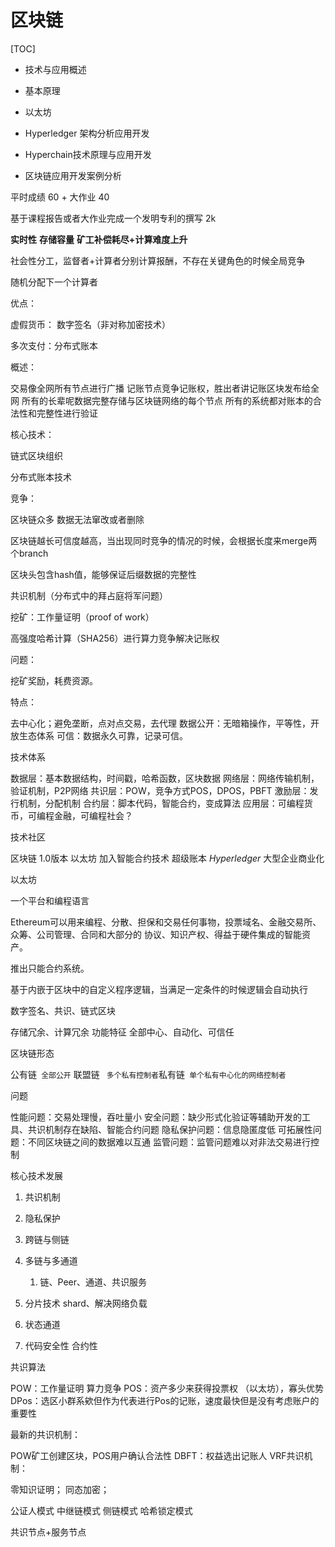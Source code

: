 # 区块链

[TOC]

* 技术与应用概述

* 基本原理
* 以太坊
* Hyperledger 架构分析应用开发
* Hyperchain技术原理与应用开发
* 区块链应用开发案例分析

平时成绩 60 + 大作业 40

基于课程报告或者大作业完成一个发明专利的撰写 2k



**实时性**  **存储容量**   **矿工补偿耗尽+计算难度上升**

社会性分工，监督者+计算者分别计算报酬，不存在关键角色的时候全局竞争

随机分配下一个计算者

优点：

虚假货币： 数字签名（非对称加密技术）

多次支付：分布式账本

概述：

交易像全网所有节点进行广播
记账节点竞争记账权，胜出者讲记账区块发布给全网
所有的长辈呢数据完整存储与区块链网络的每个节点
所有的系统都对账本的合法性和完整性进行验证

核心技术：

链式区块组织

分布式账本技术

竞争：

区块链众多 数据无法窜改或者删除

区块链越长可信度越高，当出现同时竞争的情况的时候，会根据长度来merge两个branch

区块头包含hash值，能够保证后缀数据的完整性

共识机制（分布式中的拜占庭将军问题）

挖矿：工作量证明（proof of work）

高强度哈希计算（SHA256）进行算力竞争解决记账权

问题：

挖矿奖励，耗费资源。

特点：

去中心化；避免垄断，点对点交易，去代理
数据公开：无暗箱操作，平等性，开放生态体系
可信：数据永久可靠，记录可信。

技术体系

数据层：基本数据结构，时间戳，哈希函数，区块数据
网络层：网络传输机制，验证机制，P2P网络
共识层：POW，竞争方式POS，DPOS，PBFT
激励层：发行机制，分配机制
合约层：脚本代码，智能合约，变成算法
应用层：可编程货币，可编程金融，可编程社会？

















技术社区

区块链 1.0版本
以太坊 加入智能合约技术
超级账本 *Hyperledger*  大型企业商业化





以太坊

一个平台和编程语言

Ethereum可以用来编程、分散、担保和交易任何事物，投票域名、金融交易所、众筹、公司管理、合同和大部分的 协议、知识产权、得益于硬件集成的智能资产。

推出只能合约系统。

基于内嵌于区块中的自定义程序逻辑，当满足一定条件的时候逻辑会自动执行



数字签名、共识、链式区块

存储冗余、计算冗余
功能特征
全部中心、自动化、可信任





区块链形态

公有链` 全部公开` 联盟链 ` 多个私有控制者`私有链` 单个私有中心化的网络控制者`



问题

性能问题：交易处理慢，吞吐量小
安全问题：缺少形式化验证等辅助开发的工具、共识机制存在缺陷、智能合约问题
隐私保护问题：信息隐匿度低
可拓展性问题：不同区块链之间的数据难以互通
监管问题：监管问题难以对非法交易进行控制



核心技术发展

1. 共识机制 

2. 隐私保护 

3. 跨链与侧链 

4. 多链与多通道
   1. 链、Peer、通道、共识服务
5. 分片技术 shard、解决网络负载
6. 状态通道
7. 代码安全性 合约性 



共识算法

POW：工作量证明 算力竞争
POS：资产多少来获得投票权 （以太坊），寡头优势
DPos：选区小群系欸但作为代表进行Pos的记账，速度最快但是没有考虑账户的重要性

最新的共识机制：

POW矿工创建区块，POS用户确认合法性
DBFT：权益选出记账人
VRF共识机制：



零知识证明；
同态加密；

公证人模式 中继链模式 侧链模式 哈希锁定模式

共识节点+服务节点